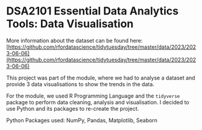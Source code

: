 # DSA2101 Essential Data Analytics Tools: Data Visualisation

More information about the dataset can be found here: [https://github.com/rfordatascience/tidytuesday/tree/master/data/2023/2023-06-06](https://github.com/rfordatascience/tidytuesday/tree/master/data/2023/2023-06-06)

This project was part of the module, where we had to analyse a dataset and provide 3 data visualisations to show the trends in the data.

For the module, we used R Programming Language and the `tidyverse` package to perform data cleaning, analysis and visualisation. I decided to use Python and its packages to re-create the project.

Python Packages used: NumPy, Pandas, Matplotlib, Seaborn

